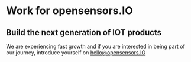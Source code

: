 # Work for opensensors.IO

## Build the next generation of IOT products

We are experiencing fast growth and if you are interested in being
part of our journey, introduce yourself on [hello@opensensors.IO](mailto:hello@opensensors.IO)


